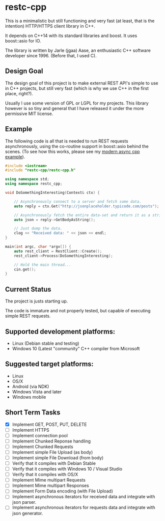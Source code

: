 # restc-cpp

This is a minimalistic but still functioning and very fast
(at least, that is the intention) HTTP/HTTPS client library in C++.

It depends on C++14 with its standard libraries and boost.
It uses boost::asio for IO.

The library is written by Jarle (jgaa) Aase, an enthusiastic
C++ software developer since 1996. (Before that, I used C).

## Design Goal
The design goal of this project is to make external REST API's
simple to use in C++ projects, but still very fast (which is why
we use C++ in the first place, right?).

Usually I use some version of GPL or LGPL for my projects. This
library however is so tiny and general that I have released it
under the more permissive MIT license.

## Example

The following code is all that is needed to run REST requests asynchronously,
using the co-routine support in boost::asio behind the scenes. (To see how
this works, please see my
[modern async cpp example](https://github.com/jgaa/modern_async_cpp_example)).


```C++
#include <iostream>
#include "restc-cpp/restc-cpp.h"

using namespace std;
using namespace restc_cpp;

void DoSomethingInteresting(Context& ctx) {

    // Asynchronously connect to a server and fetch some data.
    auto reply = ctx.Get("http://jsonplaceholder.typicode.com/posts");

    // Asynchronously fetch the entire data-set and return it as a string.
    auto json = reply->GetBodyAsString();

    // Just dump the data.
    clog << "Received data: " << json << endl;
}

main(int argc, char *argv[]) {
    auto rest_client = RestClient::Create();
    rest_client->Process(DoSomethingInteresting);

    // Hold the main thread...
    cin.get();
}
```


## Current Status
The project is justs starting up.

The code is immature and not properly tested, but capable of executing
simple REST requests.


## Supported development platforms:
- Linux (Debian stable and testing)
- Windows 10 (Latest "community" C++ compiler from Microsoft

## Suggested target platforms:
- Linux
- OS/X
- Android (via NDK)
- Windows Vista and later
- Windows mobile


## Short Term Tasks
- [x] Implement GET, POST, PUT, DELETE
- [ ] Implement HTTPS
- [ ] Implement connection pool
- [ ] Implement Chunked Reponse handling
- [ ] Implement Chunked Requests
- [ ] Implement simple File Upload (as body)
- [ ] Implement simple File Download (from body)
- [ ] Verify that it compiles with Debian Stable
- [ ] Verify that it compiles with Windows 10 / Visual Studio
- [ ] Verify that it compiles with OS/X
- [ ] Implement Mime multipart Requests
- [ ] Implement Mime multipart Responses
- [ ] Implement Form Data encoding (with File Upload)
- [ ] Implement asynchronous iterators for received data and integrate with json parser.
- [ ] Implement asynchronous iterators for requests data and integrate with json generator.
